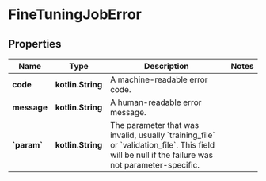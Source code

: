 
# FineTuningJobError

## Properties
Name | Type | Description | Notes
------------ | ------------- | ------------- | -------------
**code** | **kotlin.String** | A machine-readable error code. | 
**message** | **kotlin.String** | A human-readable error message. | 
**&#x60;param&#x60;** | **kotlin.String** | The parameter that was invalid, usually &#x60;training_file&#x60; or &#x60;validation_file&#x60;. This field will be null if the failure was not parameter-specific. | 



